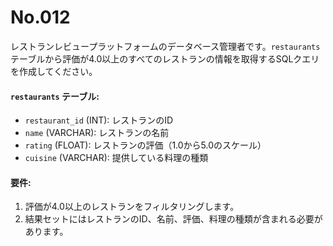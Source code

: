 # No.012

レストランレビュープラットフォームのデータベース管理者です。`restaurants`テーブルから評価が4.0以上のすべてのレストランの情報を取得するSQLクエリを作成してください。

#### `restaurants` テーブル:

- `restaurant_id` (INT): レストランのID
- `name` (VARCHAR): レストランの名前
- `rating` (FLOAT): レストランの評価（1.0から5.0のスケール）
- `cuisine` (VARCHAR): 提供している料理の種類

#### 要件:

1. 評価が4.0以上のレストランをフィルタリングします。
2. 結果セットにはレストランのID、名前、評価、料理の種類が含まれる必要があります。

